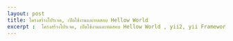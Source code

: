 ```yaml
---
layout: post
title: โครงสร้างโปรเจค, เปิดใช้งานและทดสอบ Hellow World
excerpt :  โครงสร้างโปรเจค, เปิดใช้งานและทดสอบ Hellow World , yii2, yii Framework
---
```

